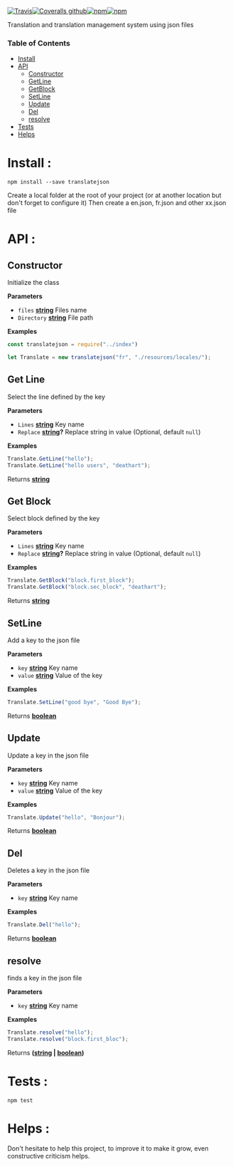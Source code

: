[![Travis](https://img.shields.io/travis/deathart/TranslateJSON.svg?style=for-the-badge)](https://travis-ci.org/deathart/TranslateJSON)[![Coveralls github](https://img.shields.io/coveralls/github/deathart/TranslateJSON.svg?style=for-the-badge)](https://coveralls.io/github/deathart/TranslateJSON)[![npm](https://img.shields.io/npm/v/translatejson.svg?style=for-the-badge)](https://www.npmjs.com/package/translatejson)[![npm](https://img.shields.io/npm/l/translatejson.svg?style=for-the-badge)](https://www.npmjs.com/package/translatejson)

Translation and translation management system using json files

### Table of Contents

-   [Install](#Install)
-   [API](#API)
    - [Constructor](#Constructor)
    - [GetLine](#GetLine)
    - [GetBlock](#GetBlock)
    - [SetLine](#SetLine)
    - [Update](#Update)
    - [Del](#Del)
    - [resolve](#resolve)
-   [Tests](#Tests)
-   [Helps](#Helps)

# Install :
```shell
npm install --save translatejson
```
Create a local folder at the root of your project (or at another location but don't forget to configure it)
Then create a en.json, fr.json and other xx.json file

# API : 

## Constructor
Initialize the class

**Parameters**
- `files` **[string](https://developer.mozilla.org/docs/Web/JavaScript/Reference/Global_Objects/String)** Files name
- `Directory` **[string](https://developer.mozilla.org/docs/Web/JavaScript/Reference/Global_Objects/String)** File path

**Examples**
```js
const translatejson = require("../index")

let Translate = new translatejson("fr", "./resources/locales/");
```

## Get Line
Select the line defined by the key

**Parameters**
- `Lines` **[string](https://developer.mozilla.org/docs/Web/JavaScript/Reference/Global_Objects/String)** Key name
- `Replace` **[string](https://developer.mozilla.org/docs/Web/JavaScript/Reference/Global_Objects/String)?** Replace string in value (Optional, default `null`)

**Examples**
```js
Translate.GetLine("hello");
Translate.GetLine("hello users", "deathart");
```

Returns **[string](https://developer.mozilla.org/docs/Web/JavaScript/Reference/Global_Objects/String)**

## Get Block
Select block defined by the key

**Parameters**
- `Lines` **[string](https://developer.mozilla.org/docs/Web/JavaScript/Reference/Global_Objects/String)** Key name
- `Replace` **[string](https://developer.mozilla.org/docs/Web/JavaScript/Reference/Global_Objects/String)?** Replace string in value (Optional, default `null`)

**Examples**
```js
Translate.GetBlock("block.first_block");
Translate.GetBlock("block.sec_block", "deathart");
```

Returns **[string](https://developer.mozilla.org/docs/Web/JavaScript/Reference/Global_Objects/String)** 

## SetLine
Add a key to the json file

**Parameters**
- `key` **[string](https://developer.mozilla.org/docs/Web/JavaScript/Reference/Global_Objects/String)** Key name
- `value` **[string](https://developer.mozilla.org/docs/Web/JavaScript/Reference/Global_Objects/String)** Value of the key

**Examples**
```js
Translate.SetLine("good bye", "Good Bye");
```

Returns **[boolean](https://developer.mozilla.org/docs/Web/JavaScript/Reference/Global_Objects/Boolean)** 

## Update
Update a key in the json file

**Parameters**
- `key` **[string](https://developer.mozilla.org/docs/Web/JavaScript/Reference/Global_Objects/String)** Key name
- `value` **[string](https://developer.mozilla.org/docs/Web/JavaScript/Reference/Global_Objects/String)** Value of the key

**Examples**
```js
Translate.Update("hello", "Bonjour");
```

Returns **[boolean](https://developer.mozilla.org/docs/Web/JavaScript/Reference/Global_Objects/Boolean)** 

## Del
Deletes a key in the json file

**Parameters**
- `key` **[string](https://developer.mozilla.org/docs/Web/JavaScript/Reference/Global_Objects/String)** Key name

**Examples**
```js
Translate.Del("hello");
```

Returns **[boolean](https://developer.mozilla.org/docs/Web/JavaScript/Reference/Global_Objects/Boolean)** 

## resolve
finds a key in the json file

**Parameters**
- `key` **[string](https://developer.mozilla.org/docs/Web/JavaScript/Reference/Global_Objects/String)** Key name

**Examples**
```js
Translate.resolve("hello");
Translate.resolve("block.first_bloc");
```

Returns **([string](https://developer.mozilla.org/docs/Web/JavaScript/Reference/Global_Objects/String) | [boolean](https://developer.mozilla.org/docs/Web/JavaScript/Reference/Global_Objects/Boolean))** 


# Tests : 
```shell
npm test
```

# Helps :
Don't hesitate to help this project, to improve it to make it grow, even constructive criticism helps.